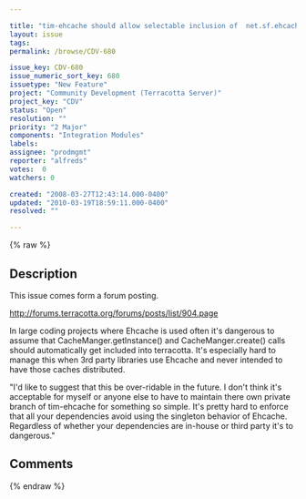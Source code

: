 ```yaml
---

title: "tim-ehcache should allow selectable inclusion of  net.sf.ehcache.CacheManager.singleton as a root."
layout: issue
tags: 
permalink: /browse/CDV-680

issue_key: CDV-680
issue_numeric_sort_key: 680
issuetype: "New Feature"
project: "Community Development (Terracotta Server)"
project_key: "CDV"
status: "Open"
resolution: ""
priority: "2 Major"
components: "Integration Modules"
labels: 
assignee: "prodmgmt"
reporter: "alfreds"
votes:  0
watchers: 0

created: "2008-03-27T12:43:14.000-0400"
updated: "2010-03-19T18:59:11.000-0400"
resolved: ""

---
```




{% raw %}



## Description

<div markdown="1" class="description">

This issue comes form a forum posting. 

http://forums.terracotta.org/forums/posts/list/904.page

In large coding projects where Ehcache is used often it's dangerous to assume that CacheManger.getInstance() and CacheManger.create() calls should automatically get included into terracotta. It's especially hard to manage this when 3rd party libraries use Ehcache and never intended to have those caches distributed.

"I'd like to suggest that this be over-ridable in the future. I don't think it's acceptable for myself or anyone else to have to maintain there own private branch of tim-ehcache for something so simple. It's pretty hard to enforce that all your dependencies avoid using the singleton behavior of Ehcache. Regardless of whether your dependencies are in-house or third party it's to dangerous."


</div>

## Comments



{% endraw %}
